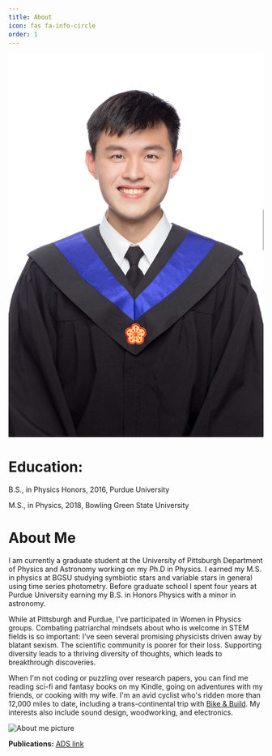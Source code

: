 ```yaml
---
title: About
icon: fas fa-info-circle
order: 1
---
```


![About me picture](/pic/學士照.jpg)

# Education:
B.S., in Physics Honors, 2016, Purdue University

M.S., in Physics, 2018, Bowling Green State University

# About Me

I am currently a graduate student at the University of Pittsburgh Department of Physics and Astronomy working on my Ph.D in Physics. I earned my M.S. in physics at BGSU studying symbiotic stars and variable stars in general using time series photometry. Before graduate school I spent four years at Purdue University earning my B.S. in Honors Physics with a minor in astronomy.

While at Pittsburgh and Purdue, I've participated in Women in Physics groups. Combating patriarchal mindsets about who is welcome in STEM fields is so important: I've seen several promising physicists driven away by blatant sexism. The scientific community is poorer for their loss. Supporting diversity leads to a thriving diversity of thoughts, which leads to breakthrough discoveries.

When I'm not coding or puzzling over research papers, you can find me reading sci-fi and fantasy books on my Kindle, going on adventures with my friends, or cooking with my wife. I'm an avid cyclist who's ridden more than 12,000 miles to date, including a trans-continental trip with [Bike & Build](https://bikeandbuild.org). My interests also include sound design, woodworking, and electronics.

![About me picture](/assets/img/tabs/about-me-cycling.jpg)



**Publications:** [ADS link](https://ui.adsabs.harvard.edu/search/q=orcid%3A0000-0002-4475-3181&sort=date%20desc%2C%20bibcode%20desc&p_=0)